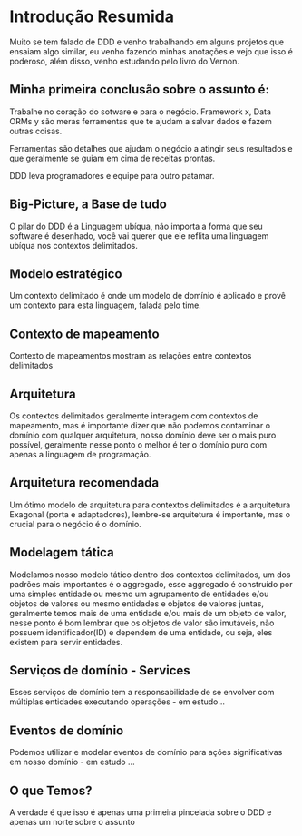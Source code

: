 # Introdução Resumida

Muito se tem falado de DDD e venho trabalhando em alguns projetos que ensaiam algo similar, eu venho fazendo minhas anotações e vejo que isso é poderoso, além disso, venho estudando pelo livro do Vernon.

## Minha primeira conclusão sobre o assunto é:

Trabalhe no coração do sotware e para o negócio. Framework x, Data ORMs y são meras ferramentas que te ajudam a salvar dados e fazem outras coisas.

Ferramentas são detalhes que ajudam o negócio a atingir seus resultados e que geralmente se guiam em cima de receitas prontas.

DDD leva programadores e equipe para outro patamar.

## Big-Picture, a Base de tudo

O pilar do DDD é a Linguagem ubíqua, não importa a forma que seu software é desenhado, você vai querer que ele reflita uma linguagem ubíqua nos contextos delimitados.

## Modelo estratégico

Um contexto delimitado é onde um modelo de domínio é aplicado e provê um contexto para esta linguagem, falada pelo time.

## Contexto de mapeamento

Contexto de mapeamentos mostram as relações entre contextos delimitados

## Arquitetura

Os contextos delimitados geralmente interagem com contextos de mapeamento, mas é importante dizer que não podemos contaminar o domínio com qualquer arquitetura, nosso domínio deve ser o mais puro possível, geralmente nesse ponto o melhor é ter o domínio puro com apenas a linguagem de programação.

## Arquitetura recomendada

Um ótimo modelo de arquitetura para contextos delimitados é a arquitetura Exagonal (porta e adaptadores), lembre-se arquitetura é importante, mas o crucial para o negócio é o domínio.

## Modelagem tática

Modelamos nosso modelo tático dentro dos contextos delimitados, um dos padrões mais importantes é o aggregado, esse aggregado é construído por uma simples entidade ou mesmo um agrupamento de entidades e/ou objetos de valores ou mesmo entidades e objetos de valores juntas, geralmente temos mais de uma entidade e/ou mais de um objeto de valor, nesse ponto é bom lembrar que os objetos de valor são imutáveis, não possuem identificador(ID) e dependem de uma entidade, ou seja, eles existem para servir entidades.

## Serviços de domínio - Services

Esses serviços de domínio tem a responsabilidade de se envolver com múltiplas entidades executando operações - em estudo...

## Eventos de domínio

Podemos utilizar e modelar eventos de domínio para ações significativas em nosso domínio - em estudo ...

## O que Temos?

A verdade é que isso é apenas uma primeira pincelada sobre o DDD e apenas um norte sobre o assunto
